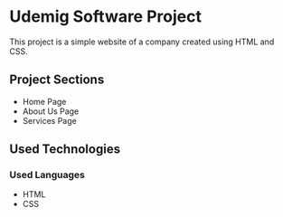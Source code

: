 <h1>Udemig Software Project</h1>

<p>This project is a simple website of a company created using HTML and CSS.</p>

<h2>Project Sections</h2>

<ul>
  <li>Home Page</li>
  <li>About Us Page</li>
  <li>Services Page</li>
</ul>

<h2>Used Technologies</h2>

<h3>Used Languages</h3>

<ul>
  <li>HTML</li>
  <li>CSS</li>
</ul>
